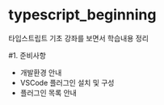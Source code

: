# typescript_beginning
타입스트립트 기초 강좌를 보면서 학습내용 정리

#1. 준비사항
- 개발환경 안내
- VSCode 플러그인 설치 및 구성
- 플러그인 목록 안내